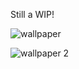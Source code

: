Still a WIP!

![wallpaper](https://user-images.githubusercontent.com/98629277/181143109-5d7b56ac-5154-43e4-87d3-5b07396511ad.png)

![wallpaper 2](https://user-images.githubusercontent.com/98629277/181143167-c333c7b6-7d09-492b-9ac3-623d30151529.png)

